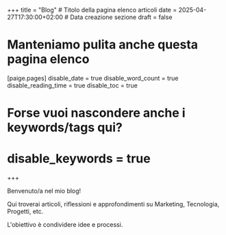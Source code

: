 +++
title = "Blog" # Titolo della pagina elenco articoli
date = 2025-04-27T17:30:00+02:00 # Data creazione sezione
draft = false
# Manteniamo pulita anche questa pagina elenco
[paige.pages]
  disable_date = true
  disable_word_count = true
  disable_reading_time = true
  disable_toc = true
  # Forse vuoi nascondere anche i keywords/tags qui?
  # disable_keywords = true
+++

Benvenuto/a nel mio blog!

Qui troverai articoli, riflessioni e approfondimenti su Marketing, Tecnologia, Progetti, etc.

L'obiettivo è condividere idee e processi.